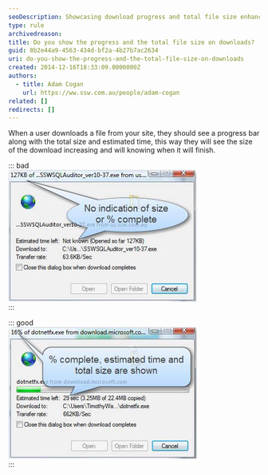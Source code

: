 ```yaml
---
seoDescription: Showcasing download progress and total file size enhances user experience by providing a clear estimate of completion.
type: rule
archivedreason:
title: Do you show the progress and the total file size on downloads?
guid: 8b2e44a9-4563-434d-bf2a-4b27b7ac2634
uri: do-you-show-the-progress-and-the-total-file-size-on-downloads
created: 2014-12-16T18:33:09.0000000Z
authors:
  - title: Adam Cogan
    url: https://ww.ssw.com.au/people/adam-cogan
related: []
redirects: []
---
```


When a user downloads a file from your site, they should see a progress bar along with the total size and estimated time, this way they will see the size of the download increasing and will knowing when it will finish.

<!--endintro-->

::: bad  
![Figure: Bad example - there is no indication of the total size of the download or                         the percent complete, thus no estimate of how long left](bar-progress-bad.jpg)  
:::

::: good  
![Figure: Good example - percent complete, time left, total size and a progress bar                         are all shown](bar-progress-good.jpg)  
:::
